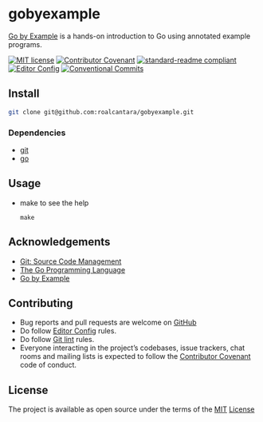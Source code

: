# gobyexample

[Go by Example][3] is a hands-on introduction to Go using annotated example programs.

[![MIT license](https://img.shields.io/badge/License-MIT-brightgreen.svg)](LICENSE)
[![Contributor Covenant](https://img.shields.io/badge/Contributor%20Covenant-2.0-4baaaa.svg)][3]
[![standard-readme compliant](https://img.shields.io/badge/readme%20style-standard-brightgreen.svg?style=flat-square)][6]
[![Editor Config](https://img.shields.io/badge/Editor%20Config-1.0.1-crimson.svg)][7]
[![Conventional Commits](https://img.shields.io/badge/Conventional%20Commits-1.0.0-yellow.svg)][8]

## Install

  ```sh
  git clone git@github.com:roalcantara/gobyexample.git
  ```

### Dependencies

- [git][1]
- [go][2]

## Usage

- make to see the help

  `make`

## Acknowledgements

- [Git: Source Code Management][1]
- [The Go Programming Language][2]
- [Go by Example][3]

## Contributing

- Bug reports and pull requests are welcome on [GitHub][0]
- Do follow [Editor Config][7] rules.
- Do follow [Git lint][9] rules.
- Everyone interacting in the project’s codebases, issue trackers, chat rooms and mailing lists is expected to follow the [Contributor Covenant][4] code of conduct.

## License

The project is available as open source under the terms of the [MIT][5] [License](LICENSE)

[0]: <https://github.com/roalcantara/gobyexample> "GoByExample"
[1]: <https://git-scm.com/> "Git: Source Code Management"
[2]: <https://golang.org/> "The Go Programming Language"
[3]: <https://gobyexample.com/execing-processes> "Go by Example: Exec'ing Processes"
[4]: <https://www.contributor-covenant.org> "A Code of Conduct for Open Source Communities"
[5]: <https://opensource.org/licenses/MIT> "Open Source Initiative"
[6]: <https://github.com/RichardLitt/standard-readme> "Standard Readme"
[7]: <https://editorconfig.org> "EditorConfig"
[8]: <https://conventionalcommits.org> "Conventional Commits"
[9]: <https://jorisroovers.com/gitlint> "git commit message linter"
[10]: <https://pre-commit.com> "A framework for managing and maintaining multi-language pre-commit hooks"
